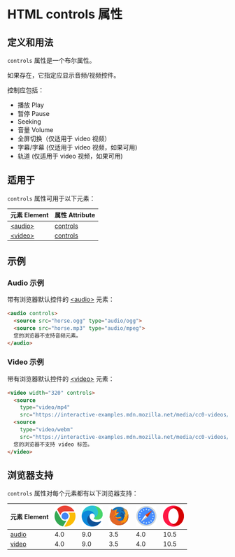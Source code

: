 HTML controls 属性
===

## 定义和用法

`controls` 属性是一个布尔属性。

如果存在，它指定应显示音频/视频控件。

控制应包括：

* 播放 Play
* 暂停 Pause
* Seeking
* 音量 Volume
* 全屏切换（仅适用于 video 视频）
* 字幕/字幕 (仅适用于 video 视频，如果可用)
* 轨道 (仅适用于 video 视频，如果可用)

## 适用于

`controls` 属性可用于以下元素：

| 元素 Element | 属性 Attribute |
| ----- | ----- |
| [\<audio>](../tags/audio.md) | [controls](../tags/audio_controls.md) |
| [\<video>](../tags/video.md) | [controls](../tags/video_controls.md) |

## 示例

### Audio 示例

带有浏览器默认控件的 [\<audio>](../tags/audio.md) 元素：

```html idoc:preview:iframe
<audio controls>
  <source src="horse.ogg" type="audio/ogg">
  <source src="horse.mp3" type="audio/mpeg">
  您的浏览器不支持音频元素。
</audio>
```

### Video 示例

带有浏览器默认控件的 [\<video>](../tags/video.md) 元素：

```html idoc:preview:iframe
<video width="320" controls>
  <source
    type="video/mp4"
    src="https://interactive-examples.mdn.mozilla.net/media/cc0-videos/flower.mp4">
  <source
    type="video/webm"
    src="https://interactive-examples.mdn.mozilla.net/media/cc0-videos/flower.webm">
  您的浏览器不支持 video 标签。
</video>
```

## 浏览器支持

`controls` 属性对每个元素都有以下浏览器支持：

| 元素 Element | ![chrome][1] | ![edge][2] | ![firefox][3] | ![safari][4] | ![opera][5] |
| ------- | --- | --- | --- | --- | --- |
| [audio](../tags/audio.md)   | 4.0 | 9.0 | 3.5 | 4.0 | 10.5 |
| [video](../tags/video.md)   | 4.0 | 9.0 | 3.5 | 4.0 | 10.5 |

[1]: ../assets/chrome.svg
[2]: ../assets/edge.svg
[3]: ../assets/firefox.svg
[4]: ../assets/safari.svg
[5]: ../assets/opera.svg